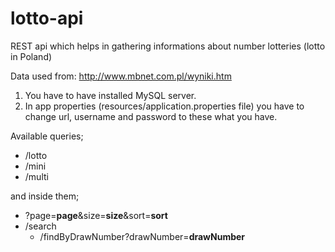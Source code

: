 # lotto-api
REST api which helps in gathering informations about number lotteries (lotto in Poland)

Data used from: http://www.mbnet.com.pl/wyniki.htm

1. You have to have installed MySQL server.
2. In app properties (resources/application.properties file) you have to change url, username and password to these what you have.

Available queries; <br>
* /lotto
* /mini
* /multi

and inside them;
* ?page=**page**&size=**size**&sort=**sort**
* /search
  * /findByDrawNumber?drawNumber=**drawNumber**
